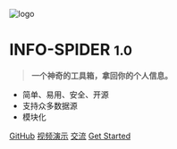 
<!-- _coverpage.md -->
<!-- ![cover_page](/_media/logo_tr.png) -->
![logo](/_media/logo_tr.png)

# **INFO-SPIDER** <small>**1.0**</small>

> **一个神奇的工具箱，拿回你的个人信息。**

- 简单、易用、安全、开源
- 支持众多数据源
- 模块化

[GitHub](https://github.com/kangvcar/InfoSpider)
[视频演示](https://www.bilibili.com/video/BV14f4y1R7oF/)
[交流](https://gitter.im/Info-Spider/community?utm_source=badge&utm_medium=badge&utm_campaign=pr-badge)
[Get Started](#INFO-SPIDER)